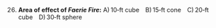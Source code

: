 26. **Area of effect of *Faerie Fire*:**
    A) 10‑ft cube B) 15‑ft cone C) 20‑ft cube D) 30‑ft sphere
